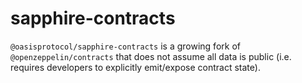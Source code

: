 # sapphire-contracts

`@oasisprotocol/sapphire-contracts` is a growing fork of `@openzeppelin/contracts` that does not assume all data is public (i.e. requires developers to explicitly emit/expose contract state).
